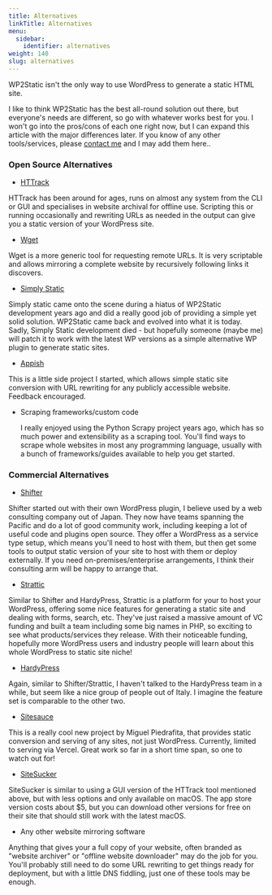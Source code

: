 ```yaml
---
title: Alternatives
linkTitle: Alternatives
menu:
  sidebar:
    identifier: alternatives
weight: 140
slug: alternatives
---
```


WP2Static isn't the only way to use WordPress to generate a static HTML site.

I like to think WP2Static has the best all-round solution out there, but everyone's needs are different, so go with whatever works best for you. I won't go into the pros/cons of each one right now, but I can expand this article with the major differences later. If you know of any other tools/services, please [contact me](/contact) and I may add them here..

### Open Source Alternatives

 - [HTTrack](https://www.httrack.com)

  HTTrack has been around for ages, runs on almost any system from the CLI or GUI and specialises in website archival for offline use. Scripting this or running occasionally and rewriting URLs as needed in the output can give you a static version of your WordPress site.

 - [Wget](https://www.gnu.org/software/wget)

  Wget is a more generic tool for requesting remote URLs. It is very scriptable and allows mirroring a complete website by recursively following links it discovers.


 - [Simply Static](https://wordpress.org/plugins/simply-static)

  Simply static came onto the scene during a hiatus of WP2Static development years ago and did a really good job of providing a simple yet solid solution. WP2Static came back and evolved into what it is today. Sadly, Simply Static development died - but hopefully someone (maybe me) will patch it to work with the latest WP versions as a simple alternative WP plugin to generate static sites.

 - [Appish](https://appi.sh)

  This is a little side project I started, which allows simple static site conversion with URL rewriting for any publicly accessible website. Feedback encouraged.

 - Scraping frameworks/custom code

   I really enjoyed using the Python Scrapy project years ago, which has so much power and extensibility as a scraping tool. You'll find ways to scrape whole websites in most any programming language, usually with a bunch of frameworks/guides available to help you get started.


### Commercial Alternatives

 - [Shifter](https://www.getshifter.io)

  Shifter started out with their own WordPress plugin, I believe used by a web consulting company out of Japan. They now have teams spanning the Pacific and do a lot of good community work, including keeping a lot of useful code and plugins open source. They offer a WordPress as a service type setup, which means you'll need to host with them, but then get some tools to output static version of your site to host with them or deploy externally. If you need on-premises/enterprise arrangements, I think their consulting arm will be happy to arrange that.

 - [Strattic](https://www.strattic.com)

  Similar to Shifter and HardyPress, Strattic is a platform for your to host your WordPress, offering some nice features for generating a static site and dealing with forms, search, etc. They've just raised a massive amount of VC funding and built a team including some big names in PHP, so exciting to see what products/services they release. With their noticeable funding, hopefully more WordPress users and industry people will learn about this whole WordPress to static site niche!
 
 - [HardyPress](https://www.hardypress.com)

  Again, similar to Shifter/Strattic, I haven't talked to the HardyPress team in a while, but seem like a nice group of people out of Italy. I imagine the feature set is comparable to the other two.

 - [Sitesauce](https://sitesauce.app)

This is a really cool new project by Miguel Piedrafita, that provides static conversion and serving of any sites, not just WordPress. Currently, limited to serving via Vercel. Great work so far in a short time span, so one to watch out for! 


 - [SiteSucker](https://ricks-apps.com/osx/sitesucker)

  SiteSucker is similar to using a GUI version of the HTTrack tool mentioned above, but with less options and only available on macOS. The app store version costs about $5, but you can download other versions for free on their site that should still work with the latest macOS.

 - Any other website mirroring software

 Anything that gives your a full copy of your website, often branded as "website archiver" or "offline website downloader" may do the job for you. You'll probably still need to do some URL rewriting to get things ready for deployment, but with a little DNS fiddling, just one of these tools may be enough.
